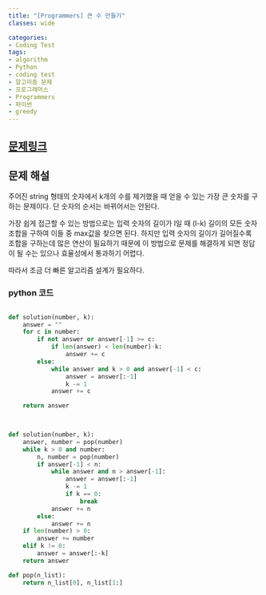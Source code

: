 ```yaml
---
title: "[Programmers] 큰 수 만들기"
classes: wide

categories:
- Coding Test
tags:
- algorithm
- Python
- coding test
- 알고리즘 문제
- 프로그래머스
- Programmers
- 파이썬
- greedy
---
```


## [문제링크](https://programmers.co.kr/learn/courses/30/lessons/42883)


## 문제 해설

주어진 string 형태의 숫자에서 k개의 수를 제거했을 때 얻을 수 있는 가장 큰 숫자를 구하는 문제이다. 
단 숫자의 순서는 바뀌어서는 안된다. 

가장 쉽게 접근할 수 있는 방법으로는 입력 숫자의 길이가 l일 때 (l-k) 길이의 모든 숫자 조합을 구하여 이들 중 max값을 찾으면 된다. 하지만 입력 숫자의 길이가 길어질수록 조합을 구하는데 많은 연산이 필요하기 때문에 이 방법으로 문제를 해결하게 되면 정답이 될 수는 있으나 효율성에서 통과하기 어렵다. 

따라서 조금 더 빠른 알고리즘 설계가 필요하다. 



### python 코드

```python

def solution(number, k):
    answer = ""
    for c in number:
        if not answer or answer[-1] >= c:
            if len(answer) < len(number)-k:
                answer += c
        else:
            while answer and k > 0 and answer[-1] < c:
                answer = answer[:-1]
                k -= 1
            answer += c

    return answer
    
```


```python

def solution(number, k):
    answer, number = pop(number)
    while k > 0 and number:
        n, number = pop(number)
        if answer[-1] < n:
            while answer and n > answer[-1]:
                answer = answer[:-1]
                k -= 1
                if k == 0:
                    break
            answer += n
        else:
            answer += n
    if len(number) > 0:
        answer += number
    elif k != 0:
        answer = answer[:-k]
    return answer

def pop(n_list):
    return n_list[0], n_list[1:]

```